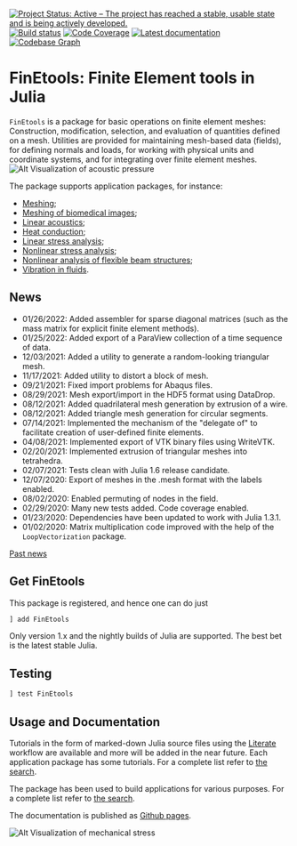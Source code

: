 [![Project Status: Active – The project has reached a stable, usable state and is being actively developed.](http://www.repostatus.org/badges/latest/active.svg)](http://www.repostatus.org/#active)
[![Build status](https://github.com/PetrKryslUCSD/FinEtools.jl/workflows/CI/badge.svg)](https://github.com/PetrKryslUCSD/FinEtools.jl/actions)
[![Code Coverage](https://codecov.io/gh/PetrKryslUCSD/FinEtools.jl/branch/master/graph/badge.svg)](https://app.codecov.io/gh/PetrKryslUCSD/FinEtools.jl)
[![Latest documentation](https://img.shields.io/badge/docs-latest-blue.svg)](https://petrkryslucsd.github.io/FinEtools.jl/latest)
[![Codebase Graph](https://img.shields.io/badge/Codebase-graph-green.svg)](https://octo-repo-visualization.vercel.app/?repo=PetrKryslUCSD/FinEtools.jl)

# FinEtools: Finite Element tools in Julia

`FinEtools` is a package for basic operations on finite element meshes: Construction, modification, selection, and evaluation of quantities defined on a mesh. Utilities are provided for maintaining mesh-based data (fields), for defining normals and loads, for working with physical units and coordinate systems, and for integrating over finite element meshes. ![Alt Visualization of acoustic pressure](http://hogwarts.ucsd.edu/~pkrysl/site.images/baffled-piston-aa.png "FinEtools.jl")

The package supports application packages, for instance:

- [Meshing](https://github.com/PetrKryslUCSD/FinEtoolsMeshing.jl);
- [Meshing of biomedical images](https://github.com/PetrKryslUCSD/FinEtoolsVoxelMesher.jl);
- [Linear acoustics](https://github.com/PetrKryslUCSD/FinEtoolsAcoustics.jl);
- [Heat conduction](https://github.com/PetrKryslUCSD/FinEtoolsHeatDiff.jl);
- [Linear stress analysis](https://github.com/PetrKryslUCSD/FinEtoolsDeforLinear.jl);
- [Nonlinear stress analysis](https://github.com/PetrKryslUCSD/FinEtoolsDeforNonlinear.jl);
- [Nonlinear analysis of flexible beam structures](https://github.com/PetrKryslUCSD/FinEtoolsFlexBeams.jl);
- [Vibration in fluids](https://github.com/PetrKryslUCSD/FinEtoolsVibInFluids.jl).

## News

- 01/26/2022: Added assembler for sparse diagonal matrices (such as the mass
  matrix for explicit finite element methods).
- 01/25/2022: Added export of a ParaView collection of a time sequence of data.
- 12/03/2021: Added a utility to generate a random-looking triangular mesh.
- 11/17/2021: Added utility to distort a block of mesh.
- 09/21/2021: Fixed import problems for Abaqus files.
- 08/29/2021: Mesh export/import in the HDF5 format using DataDrop.
- 08/12/2021: Added quadrilateral mesh generation by extrusion of a wire.
- 08/12/2021: Added triangle mesh generation for circular segments.
- 07/14/2021: Implemented the mechanism of the "delegate of"  to facilitate creation of user-defined finite elements.
- 04/08/2021: Implemented export of VTK binary files using WriteVTK.
- 02/20/2021: Implemented extrusion of triangular meshes into tetrahedra.
- 02/07/2021: Tests clean with Julia 1.6 release candidate.
- 12/07/2020: Export of meshes in the .mesh format with the labels enabled.
- 08/02/2020: Enabled permuting of nodes in the field.
- 02/29/2020: Many new tests added. Code coverage enabled.
- 01/23/2020: Dependencies have been updated to work with Julia 1.3.1.
- 01/02/2020: Matrix multiplication code improved with the help of the `LoopVectorization` package.


[Past news](oldnews.md)

## Get FinEtools

This package is  registered, and hence one can do just
```julia
] add FinEtools
```
Only version 1.x and the nightly builds of Julia are supported. The best bet is the latest stable Julia.

## Testing

```julia
] test FinEtools
```

## Usage and Documentation

Tutorials in the form
of marked-down Julia source files using the
[Literate](https://github.com/fredrikekre/Literate.jl) workflow are available
and more will  be added in the near future. Each application package has some tutorials. For a complete list refer to [the search](https://github.com/PetrKryslUCSD?tab=repositories&q=FinEtools+Tutorial&type=&language=).

The package has been used to build applications for various purposes. For a complete list refer to [the search](https://github.com/PetrKryslUCSD?tab=repositories&q=FinEtools&type=&language=).

The documentation  is published as [Github pages](https://petrkryslucsd.github.io/FinEtools.jl/latest/).

![Alt Visualization of mechanical stress](http://hogwarts.ucsd.edu/~pkrysl/site.images/ScreenHunter_31%20Feb.%2009%2020.54.jpg "FinEtools.jl")

